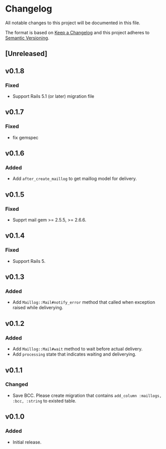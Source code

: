 # Changelog
All notable changes to this project will be documented in this file.

The format is based on [Keep a Changelog](http://keepachangelog.com/en/1.0.0/)
and this project adheres to [Semantic Versioning](http://semver.org/spec/v2.0.0.html).

## [Unreleased]

## v0.1.8
### Fixed
- Support Rails 5.1 (or later) migration file

## v0.1.7
### Fixed
- fix gemspec

## v0.1.6
### Added
- Add `after_create_maillog` to get maillog model for delivery.

## v0.1.5
### Fixed
- Supprt mail gem >= 2.5.5, >= 2.6.6.

## v0.1.4
### Fixed
- Support Rails 5.

## v0.1.3
### Added
- Add `Maillog::Mail#notify_error` method that called when exception raised while deliverying.

## v0.1.2
### Added
- Add `Maillog::Mail#wait` method to wait before actual delivery.
- Add `processing` state that indicates waiting and deliverying.

## v0.1.1
### Changed
- Save BCC. Please create migration that contains `add_column :maillogs, :bcc, :string` to existed table.

## v0.1.0
### Added
- Initial release.
